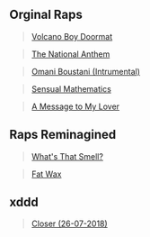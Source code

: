 ## Orginal Raps

> [Volcano Boy Doormat](https://willangus.github.io/musicshare/Raps/Original/01%20Volcano-Boy%20Doormat.mp3)

> [The National Anthem](https://willangus.github.io/musicshare/Raps/Original/02%20The%20National%20Anthem.mp3)

> [Omani Boustani (Intrumental)](https://willangus.github.io/musicshare/Raps/Original/03%20Omani%20Boustani%20(Intrumental).mp3)

> [Sensual Mathematics](https://willangus.github.io/musicshare/Raps/Original/04%20Sensual%20Mathematics.mp3)

> [A Message to My Lover](https://willangus.github.io/musicshare/Raps/Original/05%20A%20Message%20to%20My%20Lover.mp3)

## Raps Reminagined 

> [What's That Smell?](https://willangus.github.io/musicshare/Raps/Reimagined/What's%20That%20Smell.wav)

> [Fat Wax](https://willangus.github.io/musicshare/Raps/Reimagined/Fat%20Wax.wav)

## xddd

> [Closer (26-07-2018)](https://willangus.github.io/musicshare/Closer/Closer%20(26-07-2018).wav)
